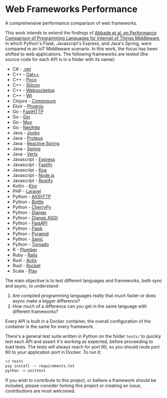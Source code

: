 # Web Frameworks Performance

A comprehensive performance comparison of web frameworks.

This work intends to extend the findings of [Abbade et al. on Performance Comparison of Programming Languages for Internet of Things Middleware](https://onlinelibrary.wiley.com/doi/abs/10.1002/ett.3891), in which Python's Flask, Javascript's Express, and Java's Spring, were compared in an IoT Middleware scenario. In this work, the focus has been shifted to web applications. The following frameworks are tested (the source code for each API is in a folder with its name):

+ C# - [.net](https://docs.microsoft.com/en-us/dotnet/)
+ C++ - [Oat++](https://github.com/oatpp/oatpp)
+ C++ - [Poco](https://pocoproject.org/)
+ C++ - [Silicon](https://github.com/matt-42/silicon)
+ C++ - [Websocketpp](https://github.com/zaphoyd/websocketpp)
+ C++ - [Wt](https://www.webtoolkit.eu/wt/)
+ Clojure - [Composure](https://github.com/metosin/compojure-api)
+ Elixir - [Phoenix](https://www.phoenixframework.org/)
+ Go - [FastHTTP](https://github.com/valyala/fasthttp)
+ Go - [Gin](https://github.com/gin-gonic/gin)
+ Go - [Mux](https://github.com/gorilla/mux)
+ Go - [Net/http](https://golang.org/pkg/net/http/)
+ Java - [Jooby](https://github.com/jooby-project/jooby)
+ Java - [Proteus](https://github.com/noboomu/proteus)
+ Java - [Reactive Spring](https://spring.io/reactive)
+ Java - [Spring](https://spring.io/)
+ Java - [Vertx](https://vertx.io/)
+ Javascript - [Express](https://expressjs.com/)
+ Javascript - [Fastify](https://www.fastify.io/)
+ Javascript - [Koa](https://koajs.com/)
+ Javascript - [Node.js](https://nodejs.org/en/)
+ Javascript - [Restify](http://restify.com/)
+ Kotlin - [Ktor](https://ktor.io/)
+ PHP - [Laravel](https://laravel.com/)
+ Python - [AIOHTTP](https://docs.aiohttp.org/en/stable/)
+ Python - [Bottle](https://bottlepy.org/docs/dev/)
+ Python - [CherryPy](https://cherrypy.org/)
+ Python - [Django](https://www.djangoproject.com/)
+ Python - [Django ASGI](https://docs.djangoproject.com/en/3.0/howto/deployment/asgi/)
+ Python - [FastAPI](https://fastapi.tiangolo.com/)
+ Python - [Flask](https://flask.palletsprojects.com/en/1.1.x/)
+ Python - [Pyramid](https://trypyramid.com/)
+ Python - [Sanic](https://sanic.readthedocs.io/en/latest/)
+ Python - [Tornado](https://www.tornadoweb.org/en/stable/)
+ R - [Plumber](https://www.rplumber.io/)
+ Ruby - [Rails](https://rubyonrails.org/)
+ Rust - [Actix](https://actix.rs/)
+ Rust - [Rocket](https://github.com/SergioBenitez/Rocket)
+ Scala - [Play](https://www.playframework.com/)

The main objective is to test different languages and frameworks, both sync and async, to understand:

1. Are compiled programming languages really that much faster or does async make a bigger difference?
2. How much of a difference can you get in the same language with different frameworks?

Every API is built in a Docker container, the overall configuration of the container is the same for every framework.

There's a general test suite written in Python on the folder `tests/` to quickly test each API and assert it's working as expected, before proceeding to load tests. The tests will always reach for port 80, so you should route port 80 to your application port in Docker. To run it:

```sh
cd tests
pip install -r requirements.txt
python -m unittest
```

If you wish to contribute to this project, or believe a framework should be included, please consider forking this project or creating an issue, contributions are most welcomed.
